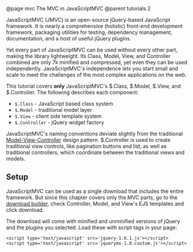 @page mvc The MVC in JavaScriptMVC
@parent tutorials 2

JavaScriptMVC (JMVC) is an open-source jQuery-based JavaScript framework.  It is nearly a comprehensive (holistic) front-end development framework, packaging utilities for testing, dependency management, documentation, and a host of useful jQuery plugins.  

Yet every part of JavaScriptMVC can be used without every other part, making the library lightweight.  Its Class, Model, View, and Controller combined are only 7k minified and compressed, yet even they can be used independently.  JavaScriptMVC's independence lets you start small and scale to meet the challenges of the most complex applications on the web.

This tutorial covers __only__ JavaScriptMVC's $.Class, $.Model, $.View, and $.Controller.  The following describes each component:

  - <code>$.Class</code> - JavaScript based class system
  - <code>$.Model</code> - traditional model layer
  - <code>$.View</code> - client side template system
  - <code>$.Controller</code> - jQuery widget factory

JavaScriptMVC's naming conventions deviate slightly from the 
traditional [Model-View-Controller](http://en.wikipedia.org/wiki/Model%E2%80%93view%E2%80%93controller#Concepts) design pattern. $.Controller is used to create traditional view controls, like pagination buttons and list, as well as traditional controllers, which coordinate between the traditional views and models.

## Setup

JavaScriptMVC can be used as a single download that includes the entire framework.  But since 
this chapter covers only the MVC parts, go to 
the [download builder](http://javascriptmvc.com/builder.html), check Controller, Model, 
and View's EJS templates and click download.  

The download will come with minified and unminified versions of jQuery and the plugins you selected.  Load these with script tags in your page:

    <script type='text/javascript' src='jquery-1.6.1.js'></script>  
    <script type='text/javascript' src='jquerymx-1.0.custom.js'></script> 


